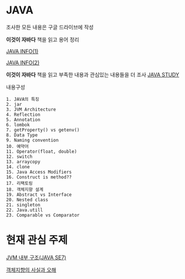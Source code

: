 # JAVA
조사한 모든 내용은 구글 드라이브에 작성

__이것이 자바다__ 책을 읽고 용어 정리

[JAVA INFO(1)](https://docs.google.com/document/d/17-BoJYHOelAQxajF4xZ-QwHtsWKuOdeJO2sRmoukB1M/edit?usp=sharing)

[JAVA INFO(2)](https://docs.google.com/document/d/1TxndtIG7z6Zcbmv176jasBQV-MZoLJaCSo5Pp0wgrqU/edit?usp=sharing)

__이것이 자바다__ 책을 읽고 부족한 내용과 관심있는 내용들을 더 조사  [JAVA STUDY](https://docs.google.com/document/d/1QXNngvcx0mWnKU_oXMIzxnSb_TwtVq-K45ZzyGFoCuk/edit?usp=sharing)

내용구성
```
1. JAVA의 특징
2. jar 
3. JVM Architecture
4. Reflection
5. Annotation
6. lombok
7. getProperty() vs getenv()
8. Data Type
9. Naming convention
10. 예약어
11. Operator(float, double)
12. switch
13. arraycopy
14. clone
15. Java Access Modifiers
16. Construct is method??
17. 리팩토링
18. 객체지향 설계
19. Abstract vs Interface
20. Nested class
21. singleton
22. Java.utill
23. Comparable vs Comparator
```

# 현재 관심 주제 

[JVM 내부 구조(JAVA SE7)](http://blog.jamesdbloom.com/JVMInternals.html#symbol_table)

[객체지향의 사실과 오해](http://woowabros.github.io/study/2016/07/07/think_object_oriented.html)


